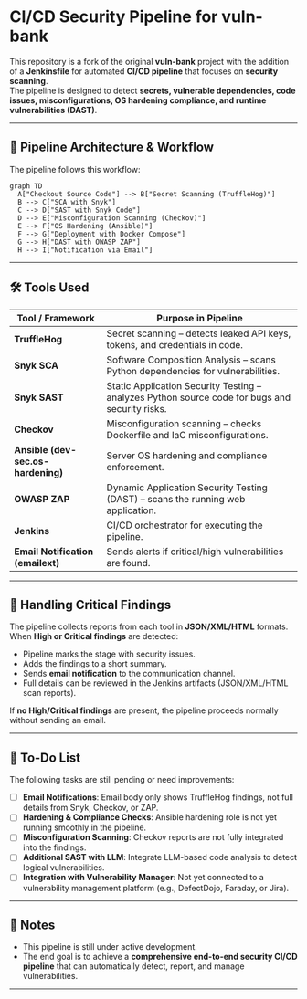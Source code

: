 # CI/CD Security Pipeline for vuln-bank

This repository is a fork of the original **vuln-bank** project with the addition of a **Jenkinsfile** for automated **CI/CD pipeline** that focuses on **security scanning**.  
The pipeline is designed to detect **secrets, vulnerable dependencies, code issues, misconfigurations, OS hardening compliance, and runtime vulnerabilities (DAST)**.

---

## 🔧 Pipeline Architecture & Workflow

The pipeline follows this workflow:

```mermaid
graph TD
  A["Checkout Source Code"] --> B["Secret Scanning (TruffleHog)"]
  B --> C["SCA with Snyk"]
  C --> D["SAST with Snyk Code"]
  D --> E["Misconfiguration Scanning (Checkov)"]
  E --> F["OS Hardening (Ansible)"]
  F --> G["Deployment with Docker Compose"]
  G --> H["DAST with OWASP ZAP"]
  H --> I["Notification via Email"]
```

---

## 🛠️ Tools Used

| Tool / Framework | Purpose in Pipeline |
|------------------|---------------------|
| **TruffleHog**   | Secret scanning – detects leaked API keys, tokens, and credentials in code. |
| **Snyk SCA**     | Software Composition Analysis – scans Python dependencies for vulnerabilities. |
| **Snyk SAST**    | Static Application Security Testing – analyzes Python source code for bugs and security risks. |
| **Checkov**      | Misconfiguration scanning – checks Dockerfile and IaC misconfigurations. |
| **Ansible (dev-sec.os-hardening)** | Server OS hardening and compliance enforcement. |
| **OWASP ZAP**    | Dynamic Application Security Testing (DAST) – scans the running web application. |
| **Jenkins**      | CI/CD orchestrator for executing the pipeline. |
| **Email Notification (emailext)** | Sends alerts if critical/high vulnerabilities are found. |

---

## 🚨 Handling Critical Findings

The pipeline collects reports from each tool in **JSON/XML/HTML** formats.  
When **High or Critical findings** are detected:

- Pipeline marks the stage with security issues.  
- Adds the findings to a short summary.  
- Sends **email notification** to the communication channel.  
- Full details can be reviewed in the Jenkins artifacts (JSON/XML/HTML scan reports).  

If **no High/Critical findings** are present, the pipeline proceeds normally without sending an email.

---

## 📌 To-Do List

The following tasks are still pending or need improvements:

- [ ] **Email Notifications**: Email body only shows TruffleHog findings, not full details from Snyk, Checkov, or ZAP.  
- [ ] **Hardening & Compliance Checks**: Ansible hardening role is not yet running smoothly in the pipeline.  
- [ ] **Misconfiguration Scanning**: Checkov reports are not fully integrated into the findings.  
- [ ] **Additional SAST with LLM**: Integrate LLM-based code analysis to detect logical vulnerabilities.  
- [ ] **Integration with Vulnerability Manager**: Not yet connected to a vulnerability management platform (e.g., DefectDojo, Faraday, or Jira).  

---

## 📎 Notes

- This pipeline is still under active development.  
- The end goal is to achieve a **comprehensive end-to-end security CI/CD pipeline** that can automatically detect, report, and manage vulnerabilities.  

---



